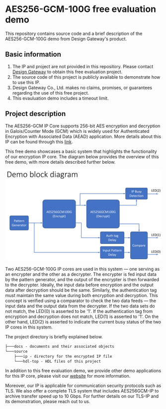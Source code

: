 # AES256-GCM-100G free evaluation demo

This repository contains source code and a brief description of the AES256-GCM-100G demo from Design Gateway's product.

## Basic information

1. The IP and project are not provided in this repository. Please contact [Design Gateway](https://dgway.com/contact.html) to obtain this free evaluation project.
2. The source code of this project is publicly available to demonstrate how to use this IP.
3. Design Gateway Co., Ltd. makes no claims, promises, or guarantees regarding the use of this free project. 
4. This evauluation demo includes a timeout limit.

## Project description
The AES256-GCM IP Core supports 256-bit AES encryption and decryption in Galois/Counter Mode (GCM) which is widely used for Authenticated Encryption with Associated Data (AEAD) application. More details about this IP can be found through this [link](https://dgway.com/ASIP_E.html#AESGCM).

This free demo showcases a basic system that highlights the functionality of our encryption IP core. The diagram below provides the overview of this free demo, with more details described further below.

![block-diagram](./docs/AES256GCM100GDemo.PNG)

Two AES256-GCM-100G IP cores are used in this system — one serving as an encrypter and the other as a decrypter. The encrypter is fed input data by the pattern generator, and the output of the encrypter is then forwarded to the decrypter. Ideally, the input data before encryption and the output data after decryption should be the same. Similarly, the authentication tag must maintain the same value during both encryption and decryption. This concept is verified using a comparator to check the two data feeds — the input data and the output data from the decrypter. If the two data sets do not match, the LED(0) is asserted to be '1'.  If the authentication tag from encryption and decryption does not match, LED(1) is asserted to '1'. On the other hand, LED(2) is asserted to indicate the current busy status of the two IP cores in this system.

The project directory is briefly explained below.
```
├───docs - documents and their associated objects 
└───source 
    ├───ip - directory for the encrypted IP file
    └───hdl-top - HDL files of this project
```

In addition to this free evaluation demo, we provide other demo applications for this IP core, please visit our [website](https://dgway.com/ASIP_E.html#AESGCM)
 for more information. 

Moreover, our IP is applicable for communication security protocols such as TLS. We also offer a complete TLS system that includes AES256GCM-IP to archive transfer speed up to 10 Gbps. For further details on our TLS-IP and its demonstration, please reach out to us.

